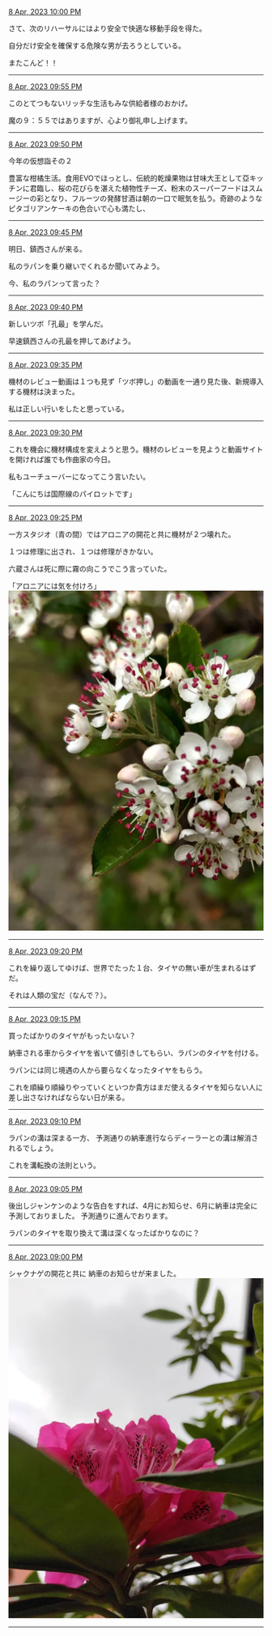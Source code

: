[8 Apr, 2023 10:00 PM](https://twitter.com/hirasawa/status/1644686538129694722#m)

さて、次のリハーサルにはより安全で快適な移動手段を得た。

自分だけ安全を確保する危険な男が去ろうとしている。

またこんど！！

---

[8 Apr, 2023 09:55 PM](https://twitter.com/hirasawa/status/1644685271693139974#m)

このとてつもないリッチな生活もみな供給者様のおかげ。

魔の９：５５ではありますが、心より御礼申し上げます。

---

[8 Apr, 2023 09:50 PM](https://twitter.com/hirasawa/status/1644684013507067904#m)

今年の仮想詣その２

豊富な柑橘生活。食用EVOでほっとし、伝統的乾燥果物は甘味大王として亞キッチンに君臨し、桜の花びらを湛えた植物性チーズ、粉末のスーパーフードはスムージーの彩となり、フルーツの発酵甘酒は朝の一口で眠気を払う。奇跡のようなピタゴリアンケーキの色合いで心も満たし、

---

[8 Apr, 2023 09:45 PM](https://twitter.com/hirasawa/status/1644682755467345920#m)

明日、鎮西さんが来る。

私のラパンを乗り継いでくれるか聞いてみよう。

今、私のラパンって言った？

---

[8 Apr, 2023 09:40 PM](https://twitter.com/hirasawa/status/1644681497113411585#m)

新しいツボ「孔最」を学んだ。

早速鎮西さんの孔最を押してあげよう。

---

[8 Apr, 2023 09:35 PM](https://twitter.com/hirasawa/status/1644680238708785155#m)

機材のレビュー動画は１つも見ず「ツボ押し」の動画を一通り見た後、新規導入する機材は決まった。

私は正しい行いをしたと思っている。

---

[8 Apr, 2023 09:30 PM](https://twitter.com/hirasawa/status/1644678980191268867#m)

これを機会に機材構成を変えようと思う。機材のレビューを見ようと動画サイトを開ければ誰でも作曲家の今日。

私もユーチューバーになってこう言いたい。

「こんにちは国際線のパイロットです」

---

[8 Apr, 2023 09:25 PM](https://twitter.com/hirasawa/status/1644677722042683392#m)

一方スタジオ（青の間）ではアロニアの開花と共に機材が２つ壊れた。

１つは修理に出され、１つは修理がきかない。

六蔵さんは死に際に霧の向こうでこう言っていた。

「アロニアには気を付けろ」
![image](images/2023-04-08-8-0.png)

---

[8 Apr, 2023 09:20 PM](https://twitter.com/hirasawa/status/1644676463655002113#m)

これを繰り返してゆけば、世界でたった１台、タイヤの無い車が生まれるはずだ。

それは人類の宝だ（なんで？）。

---

[8 Apr, 2023 09:15 PM](https://twitter.com/hirasawa/status/1644675205661614080#m)

買ったばかりのタイヤがもったいない？

納車される車からタイヤを省いて値引きしてもらい、ラパンのタイヤを付ける。

ラパンには同じ境遇の人から要らなくなったタイヤをもらう。

これを順繰り順繰りやっていくといつか貴方はまだ使えるタイヤを知らない人に差し出さなければならない日が来る。

---

[8 Apr, 2023 09:10 PM](https://twitter.com/hirasawa/status/1644673947277860866#m)

ラパンの溝は深まる一方、
予測通りの納車進行ならディーラーとの溝は解消されるでしょう。

これを溝転換の法則という。

---

[8 Apr, 2023 09:05 PM](https://twitter.com/hirasawa/status/1644672689259577345#m)

後出しジャンケンのような告白をすれば、4月にお知らせ、6月に納車は完全に予測しておりました。
予測通りに進んでおります。

ラパンのタイヤを取り換えて溝は深くなったばかりなのに？

---

[8 Apr, 2023 09:00 PM](https://twitter.com/hirasawa/status/1644671433057140737#m)

シャクナゲの開花と共に
納車のお知らせが来ました。
![image](images/2023-04-08-13-0.png)

---

